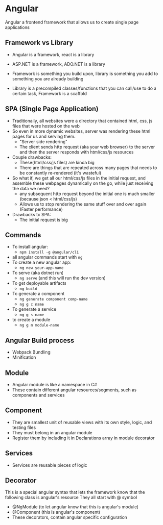 # Angular
Angular a frontend framework that allows us to create single page applications

## Framework vs Library
- Angular is a framework, react is a library
- ASP.NET is a framework, ADO.NET is a library

- Framework is something you build upon, library is something you add to something you are already building
- Library is a precompiled classes/functions that you can call/use to do a certain task, Framework is a scaffold

## SPA (Single Page Application)
- Traditionally, all websites were a directory that contained html, css, js files that were hosted on the web
- So even in more dynamic websites, server was rendering these html pages for us and serving them.
    - "Server side rendering"
    - The client sends http request (aka your web browser) to the server and then the server responds with html/css/js resources
- Couple drawbacks:
    - These(html/css/js files) are kinda big
    - There are things that are repeated across many pages that needs to be constantly re-rendered (it's wasteful)
- So what if, we get all our html/css/js files in the initial request, and assemble these webpages dynamically on the go, while just receiving the data we need?
    - any subsequent http request beyond the initial one is much smaller (because json < html/css/js)
    - Allows us to stop rendering the same stuff over and over again (Faster performance)
- Drawbacks to SPA:
    - The initial request is big

## Commands
- To install angular:
    - `npm install -g @angular/cli`
- all angular commands start with `ng`
- To create a new angular app:
    - `ng new your-app-name`
- To serve (aka dotnet run)
    - `ng serve` (and this will run the dev version)
- To get deployable artifacts
    - `ng build`
- To generate a component
    - `ng generate component comp-name`
    - `ng g c name`
- To generate a service
    - `ng g s name`
- to create a module
    - `ng g m module-name`

## Angular Build process
- Webpack Bundling
- Minification

## Module
- Angular module is like a namespace in C#
- These contain different angular resources/segments, such as components and services

## Component
- They are smallest unit of reusable views with its own style, logic, and testing files
- They must belong in an angular module
- Register them by including it in Declarations array in module decorator

## Services
- Services are reusable pieces of logic

## Decorator
This is a special angular syntax that lets the framework know that the following class is angular's resource
They all start with @ symbol
- @NgModule (to let angular know that this is angular's module)
- @Component (this is angular's component)
- These decorators, contain angular specific configuration